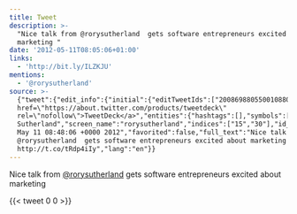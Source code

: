 ```yaml
---
title: Tweet
description: >-
  "Nice talk from @rorysutherland  gets software entrepreneurs excited about
  marketing "
date: '2012-05-11T08:05:06+01:00'
links:
  - 'http://bit.ly/ILZKJU'
mentions:
  - '@rorysutherland'
source: >-
  {"tweet":{"edit_info":{"initial":{"editTweetIds":["200869880550010880"],"editableUntil":"2012-05-11T09:48:06.162Z","editsRemaining":"5","isEditEligible":true}},"retweeted":false,"source":"<a
  href=\"https://about.twitter.com/products/tweetdeck\"
  rel=\"nofollow\">TweetDeck</a>","entities":{"hashtags":[],"symbols":[],"user_mentions":[{"name":"Rory
  Sutherland","screen_name":"rorysutherland","indices":["15","30"],"id_str":"760303","id":"760303"}],"urls":[{"url":"http://t.co/tRdp4iIy","expanded_url":"http://bit.ly/ILZKJU","display_url":"bit.ly/ILZKJU","indices":["84","104"]}]},"display_text_range":["0","104"],"favorite_count":"0","id_str":"200869880550010880","truncated":false,"retweet_count":"0","id":"200869880550010880","possibly_sensitive":false,"created_at":"Fri
  May 11 08:48:06 +0000 2012","favorited":false,"full_text":"Nice talk from
  @rorysutherland  gets software entrepreneurs excited about marketing
  http://t.co/tRdp4iIy","lang":"en"}}
---
```

Nice talk from [@rorysutherland](https://twitter.com/@rorysutherland)  gets software entrepreneurs excited about marketing 
    
{{< tweet 0 0 >}}
    
